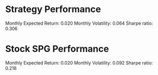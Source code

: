 # Strategy Performance
Monthly Expected Return: 0.020
Monthly Volatility: 0.064
Sharpe ratio: 0.306
# Stock SPG Performance
Monthly Expected Return: 0.020
Monthly Volatility: 0.092
Sharpe ratio: 0.218
